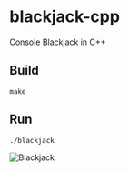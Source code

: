 # blackjack-cpp
Console Blackjack in C++

## Build
    make

## Run
    ./blackjack

![Blackjack](https://raw.githubusercontent.com/gdonald/blackjack-cpp/master/bj.png)
